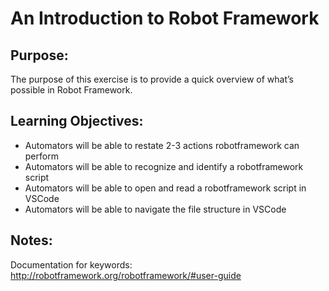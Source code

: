 
# An Introduction to Robot Framework

## Purpose:

The purpose of this exercise is to provide a quick overview of what’s possible in Robot Framework.

## Learning Objectives:

- Automators will be able to restate 2-3 actions robotframework can perform
- Automators will be able to recognize and identify a robotframework script
- Automators will be able to open and read a robotframework script in VSCode
- Automators will be able to navigate the file structure in VSCode

## Notes:
Documentation for keywords: http://robotframework.org/robotframework/#user-guide
